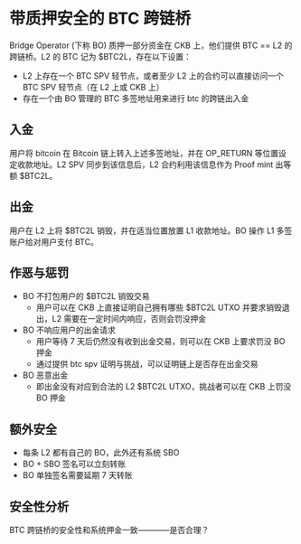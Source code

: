 # 带质押安全的 BTC 跨链桥

Bridge Operator (下称 BO) 质押一部分资金在 CKB 上，他们提供 BTC == L2 的跨链桥。L2 的 BTC 记为 $BTC2L，存在以下设置：

- L2 上存在一个 BTC SPV 轻节点，或者至少 L2 上的合约可以直接访问一个 BTC SPV 轻节点（在 L2 上或 CKB 上）
- 存在一个由 BO 管理的 BTC 多签地址用来进行 btc 的跨链出入金

## 入金

用户将 bitcoin 在 Bitcoin 链上转入上述多签地址，并在 OP_RETURN 等位置设定收款地址。L2 SPV 同步到该信息后，L2 合约利用该信息作为 Proof mint 出等额 $BTC2L。

## 出金

用户在 L2 上将 $BTC2L 销毁，并在适当位置放置 L1 收款地址。BO 操作 L1 多签账户给对用户支付 BTC。

## 作恶与惩罚

- BO 不打包用户的 $BTC2L 销毁交易
  - 用户可以在 CKB 上直接证明自己拥有哪些 $BTC2L UTXO 并要求销毁退出，L2 需要在一定时间内响应，否则会罚没押金
- BO 不响应用户的出金请求
  - 用户等待 7 天后仍然没有收到出金交易，则可以在 CKB 上要求罚没 BO 押金
  - 通过提供 btc spv 证明与挑战，可以证明链上是否存在出金交易
- BO 恶意出金
  - 即出金没有对应到合法的 L2 $BTC2L UTXO，挑战者可以在 CKB 上罚没 BO 押金

## 额外安全

- 每条 L2 都有自己的 BO，此外还有系统 SBO
- BO + SBO 签名可以立刻转账
- BO 单独签名需要延期 7 天转账

## 安全性分析

BTC 跨链桥的安全性和系统押金一致————是否合理？